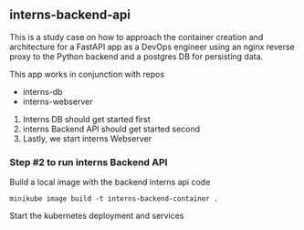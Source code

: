## interns-backend-api

This is a study case on how to approach the container creation and architecture for a FastAPI app as a DevOps engineer using an nginx reverse proxy to the Python backend and a postgres DB for persisting data.

This app works in conjunction with repos

* interns-db
* interns-webserver

1. Interns DB should get started first
2. interns Backend API should get started second
3. Lastly, we start interns Webserver


### Step #2 to run interns Backend API
Build a local image with the backend interns api code
```
minikube image build -t interns-backend-container .
```

Start the kubernetes deployment and services
